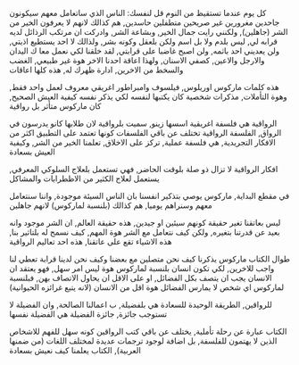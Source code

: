 كل يوم عندما تستقيظ من النوم قل لنفسك: الناس الذي ساتعامل معهم سيكونون جاحدين مغرورين غير صريحين متطفلين حاسدين, هم كذالك لانهم لا يعرفون الخير من الشر (جاهلين), ولكنني رايت جمال الخير, وبشاعة الشر, وادركت ان مرتكب الرذائل لديه قرابه لي, ليس بلدم ولا بل اسم ولكن بلعقل وكونه بشر, ولذالك لا احد يستطيع اذيتي, ولن يعديني احد باثمه, ولن اصبح غاضبا على قرابتي, لقد خلقنا لكي نعمل معا ك اليدان والارجل والاعين, كصفي الاسنان, ولهذا اعاقة احدنا الاخر هوة غير طبيعي,  الغضب والسخط من الاخرين, ادارة ظهرك له, هذه كلها اعاقات

هذه كلمات ماركوس اوريلوس, فيلسوف وامبراطور اغريقي معروف لعمل واحد فقط, وهوة التأملات, مذكرات شخصية كان يكتبها لنفسه لكي يذكر نفسه كيفية العيش الصحيح, كان ماركوس متأثر بل رواقية

الرواقية هي فلسفة اغريقية اسسها زينو, سميت بلرواقية لان طلابها كانو يدرسون في الرواق, الفلسفة الرواقية تختلف عن باقي الفلسفات كونها تعتمد على التطبيق اكثر من الافكار التجريدية, هي فلسفة عملية, تركز على الاخلاق, تعلمنا الخير من الشر, وكيفية العيش بسعادة

افكار الرواقية لا تزال ذو صلة بلوقت الحاضر, فهي تستعمل بلعلاج السلوكي المعرفي, يستعمل لعلاج الكثير من الاظطرابات والمشاكل

في مقطع البداية, ماركوس يوصي بتذكير انفسنا بان الناس السيئة موجودة, واننا سنتعامل معهم وسنراهم يوميا, هم كذالك (بلنسبة لماركوس) لانهم جاهلين 

ليس بعاتقنا تغير حقيقة كونهم سيئين او جيدين, هذه حقيقة العالم, ان الشر موجود وانه بعيد عن قدرتنا بتغيره, ولكن كيف نتعامل مع الشر هوة المهم, كيف نسمح له بلتاثير بنا, هذه الاشياء تقع على عاتقنا, هذه احد تعاليم الرواقية

طوال الكتاب ماركوس يذكرنا كيف نحن متصلين مع بعضنا وكيف نحن لدينا قرابة تعطي لنا واجب للاخرين, لكي تكون انسان بلنسبة لماركوس هوة ليس امر سهل, فهو يعتقد ان الانسان يجب ان يتصف بكل الفضائل, او على  الاقل ان يحاول الاتصاف بهن, فبلنسبة لماركوس اي شخص لا يمارس الفضائل هوة اقل من الانسان (لانه يتبع غرائزه الحيوانية)

للرواقين, الطريقة الوحيدة للسعادة هي بلفضيلة, ب اعمالنا الصالحة, وان الفضيلة لا تستوجب جائزة, جائزة الفضيلة هي الفضيلة نفسها

الكتاب عبارة عن رحلة تأملية, يختلف عن باقي كتب الرواقين كونه سهل للفهم للاشخاص الذين لا يهتمون للفلسفة, بل اضافة لوجود ترجمات عديدة لمختلف اللغات (من ضمنها العربية), الكتاب يعلمنا كيف نعيش بسعادة

